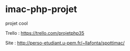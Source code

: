 # imac-php-projet

projet cool

Trello : https://trello.com/projetphp35

Site : http://perso-etudiant.u-pem.fr/~llafonta/spottimac/
